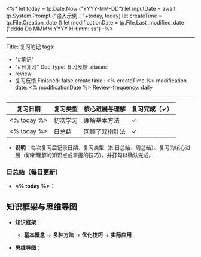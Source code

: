 <%*
let today = tp.Date.Now ("YYYY-MM-DD")
let inputDate = await tp.System.Prompt ("输入示例："+today, today)
let createTime = tp.File.Creation_date ()
let modificationDate = tp.File.Last_modified_date ("dddd Do MMMM YYYY HH:mm: ss")
-%>

---
Title: 复习笔记
tags:
  - "#笔记"
  - "#日复习"
Doc_type: 复习反馈
aliases:
  - review
  - 复习反馈
Finished: false
create time : <% createTime %>
modification date: <% modificationDate %>
Review-frequency: daily

---


| 复习日期       | 复习类型 | 核心进展与理解  | 复习完成（✓） |
| ---------- | ---- | -------- | ------- |
| <% today %> | 初次学习 | 理解基本方法   | ✓       |
| <% today %> | 日总结  | 回顾了双指针法  | ✓       |

- **说明**：每次复习后记录日期、复习类型（如日总结、周总结）、复习的核心进展（如新理解的知识点或掌握的技巧），并打勾以确认完成。

### 日总结（每日更新）
- **<% today %>**：




## 知识框架与思维导图
- **知识框架**：
  - **基本概念** → **多种方法** → **优化技巧** → **实际应用**

- **思维导图**：
    ```mermaid
	```